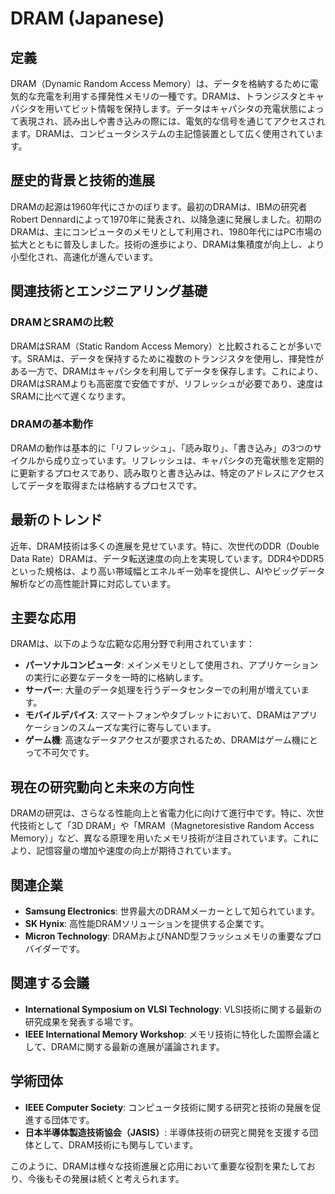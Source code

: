# DRAM (Japanese)

## 定義

DRAM（Dynamic Random Access Memory）は、データを格納するために電気的な充電を利用する揮発性メモリの一種です。DRAMは、トランジスタとキャパシタを用いてビット情報を保持します。データはキャパシタの充電状態によって表現され、読み出しや書き込みの際には、電気的な信号を通じてアクセスされます。DRAMは、コンピュータシステムの主記憶装置として広く使用されています。

## 歴史的背景と技術的進展

DRAMの起源は1960年代にさかのぼります。最初のDRAMは、IBMの研究者Robert Dennardによって1970年に発表され、以降急速に発展しました。初期のDRAMは、主にコンピュータのメモリとして利用され、1980年代にはPC市場の拡大とともに普及しました。技術の進歩により、DRAMは集積度が向上し、より小型化され、高速化が進んでいます。

## 関連技術とエンジニアリング基礎

### DRAMとSRAMの比較

DRAMはSRAM（Static Random Access Memory）と比較されることが多いです。SRAMは、データを保持するために複数のトランジスタを使用し、揮発性がある一方で、DRAMはキャパシタを利用してデータを保存します。これにより、DRAMはSRAMよりも高密度で安価ですが、リフレッシュが必要であり、速度はSRAMに比べて遅くなります。

### DRAMの基本動作

DRAMの動作は基本的に「リフレッシュ」、「読み取り」、「書き込み」の3つのサイクルから成り立っています。リフレッシュは、キャパシタの充電状態を定期的に更新するプロセスであり、読み取りと書き込みは、特定のアドレスにアクセスしてデータを取得または格納するプロセスです。

## 最新のトレンド

近年、DRAM技術は多くの進展を見せています。特に、次世代のDDR（Double Data Rate）DRAMは、データ転送速度の向上を実現しています。DDR4やDDR5といった規格は、より高い帯域幅とエネルギー効率を提供し、AIやビッグデータ解析などの高性能計算に対応しています。

## 主要な応用

DRAMは、以下のような広範な応用分野で利用されています：

- **パーソナルコンピュータ**: メインメモリとして使用され、アプリケーションの実行に必要なデータを一時的に格納します。
- **サーバー**: 大量のデータ処理を行うデータセンターでの利用が増えています。
- **モバイルデバイス**: スマートフォンやタブレットにおいて、DRAMはアプリケーションのスムーズな実行に寄与しています。
- **ゲーム機**: 高速なデータアクセスが要求されるため、DRAMはゲーム機にとって不可欠です。

## 現在の研究動向と未来の方向性

DRAMの研究は、さらなる性能向上と省電力化に向けて進行中です。特に、次世代技術として「3D DRAM」や「MRAM（Magnetoresistive Random Access Memory）」など、異なる原理を用いたメモリ技術が注目されています。これにより、記憶容量の増加や速度の向上が期待されています。

## 関連企業

- **Samsung Electronics**: 世界最大のDRAMメーカーとして知られています。
- **SK Hynix**: 高性能DRAMソリューションを提供する企業です。
- **Micron Technology**: DRAMおよびNAND型フラッシュメモリの重要なプロバイダーです。

## 関連する会議

- **International Symposium on VLSI Technology**: VLSI技術に関する最新の研究成果を発表する場です。
- **IEEE International Memory Workshop**: メモリ技術に特化した国際会議として、DRAMに関する最新の進展が議論されます。

## 学術団体

- **IEEE Computer Society**: コンピュータ技術に関する研究と技術の発展を促進する団体です。
- **日本半導体製造技術協会（JASIS）**: 半導体技術の研究と開発を支援する団体として、DRAM技術にも関与しています。

このように、DRAMは様々な技術進展と応用において重要な役割を果たしており、今後もその発展は続くと考えられます。